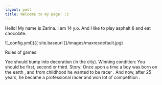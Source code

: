 ```yaml
---
layout: post
title: Welcome to my page! :3
---
```


Hello! My name is Zarina. I am 14 y.o. And I like to play asphalt 8 and eat chocolate.

![_config.yml]({{ site.baseurl }}/images/maxresdefault.jpg)

<p> Rules of games:</p> 
  Yoe should bump into decoration (in the city).
 Winning condition:
  You should be first, second or third.
Story:
   Once upon a time a boy was born on the earth , and from childhood he wanted to be racer . And now, after 25 years, he became a professional racer and won lot of competition .

